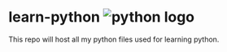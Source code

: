 # learn-python ![python logo](https://s3.dualstack.us-east-2.amazonaws.com/pythondotorg-assets/media/community/logos/python-logo-only.png)

This repo will host all my python files used for learning python. 
